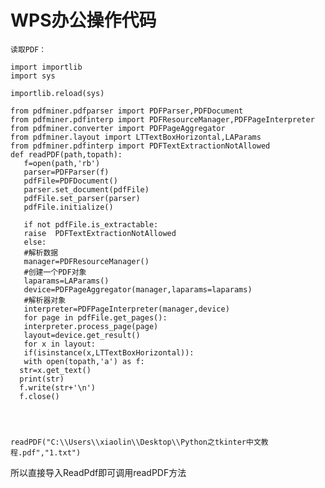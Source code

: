 # WPS办公操作代码

`读取PDF：`

    import importlib
    import sys
    
    importlib.reload(sys)
    
    from pdfminer.pdfparser import PDFParser,PDFDocument
    from pdfminer.pdfinterp import PDFResourceManager,PDFPageInterpreter
    from pdfminer.converter import PDFPageAggregator
    from pdfminer.layout import LTTextBoxHorizontal,LAParams
    from pdfminer.pdfinterp import PDFTextExtractionNotAllowed
    def readPDF(path,topath):
       f=open(path,'rb')
       parser=PDFParser(f)
       pdfFile=PDFDocument()
       parser.set_document(pdfFile)
       pdfFile.set_parser(parser)
       pdfFile.initialize()
    
       if not pdfFile.is_extractable:
       raise  PDFTextExtractionNotAllowed
       else:
       #解析数据
       manager=PDFResourceManager()
       #创建一个PDF对象
       laparams=LAParams()
       device=PDFPageAggregator(manager,laparams=laparams)
       #解析器对象
       interpreter=PDFPageInterpreter(manager,device)
       for page in pdfFile.get_pages():
       interpreter.process_page(page)
       layout=device.get_result()
       for x in layout:
       if(isinstance(x,LTTextBoxHorizontal)):
       with open(topath,'a') as f:
      str=x.get_text()
      print(str)
      f.write(str+'\n')
      f.close()
    
    
    
    
    readPDF("C:\\Users\\xiaolin\\Desktop\\Python之tkinter中文教程.pdf","1.txt")

所以直接导入ReadPdf即可调用readPDF方法
